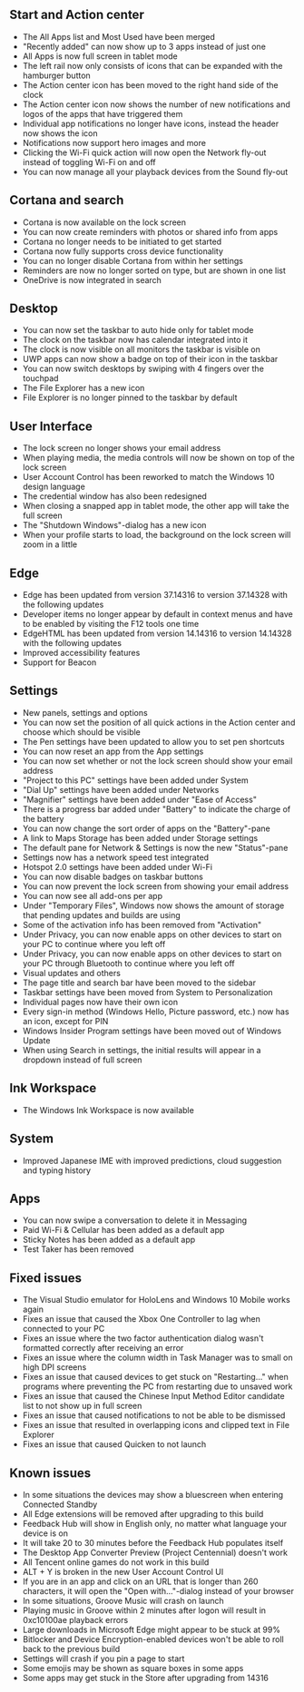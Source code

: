 ## Start and Action center
- The All Apps list and Most Used have been merged
- "Recently added" can now show up to 3 apps instead of just one
- All Apps is now full screen in tablet mode
- The left rail now only consists of icons that can be expanded with the hamburger button
- The Action center icon has been moved to the right hand side of the clock
- The Action center icon now shows the number of new notifications and logos of the apps that have triggered them
- Individual app notifications no longer have icons, instead the header now shows the icon
- Notifications now support hero images and more
- Clicking the Wi-Fi quick action will now open the Network fly-out instead of toggling Wi-Fi on and off
- You can now manage all your playback devices from the Sound fly-out

## Cortana and search
- Cortana is now available on the lock screen
- You can now create reminders with photos or shared info from apps
- Cortana no longer needs to be initiated to get started
- Cortana now fully supports cross device functionality
- You can no longer disable Cortana from within her settings
- Reminders are now no longer sorted on type, but are shown in one list
- OneDrive is now integrated in search

## Desktop
- You can now set the taskbar to auto hide only for tablet mode
- The clock on the taskbar now has calendar integrated into it
- The clock is now visible on all monitors the taskbar is visible on
- UWP apps can now show a badge on top of their icon in the taskbar
- You can now switch desktops by swiping with 4 fingers over the touchpad
- The File Explorer has a new icon
- File Explorer is no longer pinned to the taskbar by default

## User Interface
- The lock screen no longer shows your email address
- When playing media, the media controls will now be shown on top of the lock screen
- User Account Control has been reworked to match the Windows 10 design language
- The credential window has also been redesigned
- When closing a snapped app in tablet mode, the other app will take the full screen
- The "Shutdown Windows"-dialog has a new icon
- When your profile starts to load, the background on the lock screen will zoom in a little

## Edge
- Edge has been updated from version 37.14316 to version 37.14328 with the following updates
 - Developer items no longer appear by default in context menus and have to be enabled by visiting the F12 tools one time
- EdgeHTML has been updated from version 14.14316 to version 14.14328 with the following updates
 - Improved accessibility features
 - Support for Beacon

## Settings
- New panels, settings and options
 - You can now set the position of all quick actions in the Action center and choose which should be visible
 - The Pen settings have been updated to allow you to set pen shortcuts
 - You can now reset an app from the App settings
 - You can now set whether or not the lock screen should show your email address
 - "Project to this PC" settings have been added under System
 - "Dial Up" settings have been added under Networks
 - "Magnifier" settings have been added under "Ease of Access"
 - There is a progress bar added under "Battery" to indicate the charge of the battery
 - You can now change the sort order of apps on the "Battery"-pane
 - A link to Maps Storage has been added under Storage settings
 - The default pane for Network & Settings is now the new "Status"-pane
 - Settings now has a network speed test integrated
 - Hotspot 2.0 settings have been added under Wi-Fi
 - You can now disable badges on taskbar buttons
 - You can now prevent the lock screen from showing your email address
 - You can now see all add-ons per app
 - Under "Temporary Files", Windows now shows the amount of storage that pending updates and builds are using
 - Some of the activation info has been removed from "Activation"
 - Under Privacy, you can now enable apps on other devices to start on your PC to continue where you left off
 - Under Privacy, you can now enable apps on other devices to start on your PC through Bluetooth to continue where you left off
- Visual updates and others
 - The page title and search bar have been moved to the sidebar
 - Taskbar settings have been moved from System to Personalization
 - Individual pages now have their own icon
 - Every sign-in method (Windows Hello, Picture password, etc.) now has an icon, except for PIN
 - Windows Insider Program settings have been moved out of Windows Update
 - When using Search in settings, the initial results will appear in a dropdown instead of full screen

## Ink Workspace
- The Windows Ink Workspace is now available

## System
- Improved Japanese IME with improved predictions, cloud suggestion and typing history

## Apps
- You can now swipe a conversation to delete it in Messaging
- Paid Wi-Fi & Cellular has been added as a default app
- Sticky Notes has been added as a default app
- Test Taker has been removed

## Fixed issues
- The Visual Studio emulator for HoloLens and Windows 10 Mobile works again
- Fixes an issue that caused the Xbox One Controller to lag when connected to your PC
- Fixes an issue where the two factor authentication dialog wasn't formatted correctly after receiving an error
- Fixes an issue where the column width in Task Manager was to small on high DPI screens
- Fixes an issue that caused devices to get stuck on "Restarting..." when programs where preventing the PC from restarting due to unsaved work
- Fixes an issue that caused the Chinese Input Method Editor candidate list to not show up in full screen
- Fixes an issue that caused notifications to not be able to be dismissed
- Fixes an issue that resulted in overlapping icons and clipped text in File Explorer
- Fixes an issue that caused Quicken to not launch

## Known issues
- In some situations the devices may show a bluescreen when entering Connected Standby
- All Edge extensions will be removed after upgrading to this build
- Feedback Hub will show in English only, no matter what language your device is on
- It will take 20 to 30 minutes before the Feedback Hub populates itself
- The Desktop App Converter Preview (Project Centennial) doesn't work
- All Tencent online games do not work in this build
- ALT + Y is broken in the new User Account Control UI
- If you are in an app and click on an URL that is longer than 260 characters, it will open the "Open with..."-dialog instead of your browser
- In some situations, Groove Music will crash on launch
- Playing music in Groove within 2 minutes after logon will result in 0xc10100ae playback errors
- Large downloads in Microsoft Edge might appear to be stuck at 99%
- Bitlocker and Device Encryption-enabled devices won't be able to roll back to the previous build
- Settings will crash if you pin a page to start
- Some emojis may be shown as square boxes in some apps
- Some apps may get stuck in the Store after upgrading from 14316
